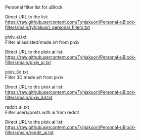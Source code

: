 Personal filter list for uBlock

Direct URL to the list: https://raw.githubusercontent.com/Tyhjakuori/Personal-uBlock-filters/main/tyhjakuori_personal_filters.txt
   
pixiv_ai.txt   
Filter ai assisted/made art from pixiv
   
Direct URL to the pixix ai list: https://raw.githubusercontent.com/Tyhjakuori/Personal-uBlock-filters/main/pixiv_ai.txt
   
pixiv_3d.txt   
Filter 3D made art from pixiv
   
Direct URL to the pixix ai list: https://raw.githubusercontent.com/Tyhjakuori/Personal-uBlock-filters/main/pixiv_3d.txt
   
reddit_ai.txt   
Filter users/posts with ai from reddit
   
Direct URL to the pixix ai list: https://raw.githubusercontent.com/Tyhjakuori/Personal-uBlock-filters/main/reddit_ai.txt
   